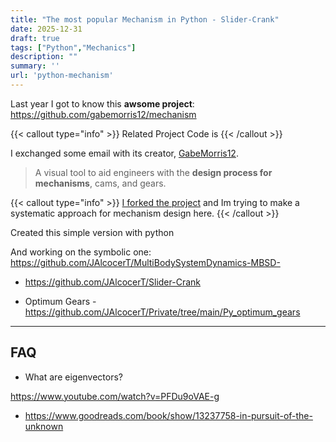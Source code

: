 ```yaml
---
title: "The most popular Mechanism in Python - Slider-Crank"
date: 2025-12-31
draft: true
tags: ["Python","Mechanics"]
description: ""
summary: ''
url: 'python-mechanism'
---
```


Last year I got to know this **awsome project**: <https://github.com/gabemorris12/mechanism>

{{< callout type="info" >}}
Related Project Code is 
{{< /callout >}}

I exchanged some email with its creator, [GabeMorris12](https://github.com/gabemorris12).

> A visual tool to aid engineers with the **design process for mechanisms**, cams, and gears.

{{< callout type="info" >}}
[I forked the project](https://github.com/JAlcocerT/mechanism) and Im trying to make a systematic approach for mechanism design here.
{{< /callout >}}


Created this simple version with python

And working on the symbolic one: https://github.com/JAlcocerT/MultiBodySystemDynamics-MBSD-

* https://github.com/JAlcocerT/Slider-Crank

* Optimum Gears - https://github.com/JAlcocerT/Private/tree/main/Py_optimum_gears


---

## FAQ

* What are eigenvectors?

https://www.youtube.com/watch?v=PFDu9oVAE-g

* https://www.goodreads.com/book/show/13237758-in-pursuit-of-the-unknown